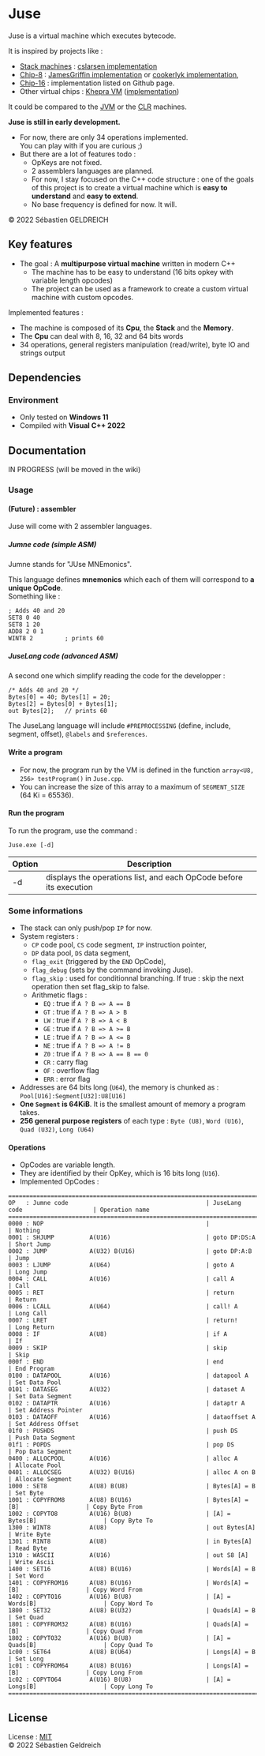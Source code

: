 # Juse

Juse is a virtual machine which executes bytecode.

It is inspired by projects like :

- [Stack machines](https://en.wikipedia.org/wiki/Stack_machine) : [cslarsen implementation](https://github.com/cslarsen/stack-machine)
- [Chip-8](https://fr.wikipedia.org/wiki/CHIP-8) : [JamesGriffin implementation](https://github.com/JamesGriffin/CHIP-8-Emulator) or [cookerlyk implementation](https://github.com/cookerlyk/Chip8),
- [Chip-16](https://github.com/chip16/chip16) : implementation listed on Github page.
- Other virtual chips : [Khepra VM](https://github.com/tykel/khepra-vm) ([implementation](https://github.com/tykel/qpra))

It could be compared to the [JVM](https://en.wikipedia.org/wiki/Java_virtual_machine) or the [CLR](https://en.wikipedia.org/wiki/Common_Language_Runtime) machines.

**Juse is still in early development.**

- For now, there are only 34 operations implemented.  
    You can play with if you are curious ;)
- But there are a lot of features todo :
    - OpKeys are not fixed.
    - 2 assemblers languages are planned.
    - For now, I stay focused on the C++ code structure : one of the goals of this project is to create a virtual machine which is **easy to understand** and **easy to extend**.
    - No base frequency is defined for now. It will.

&copy; 2022 Sébastien GELDREICH

## Key features

- The goal : A **multipurpose virtual machine** written in modern C++
    - The machine has to be easy to understand (16 bits opkey with variable length opcodes)
    - The project can be used as a framework to create a custom virtual machine with custom opcodes.

Implemented features :
- The machine is composed of its **Cpu**, the **Stack** and the **Memory**.
- The **Cpu** can deal with 8, 16, 32 and 64 bits words
- 34 operations, general registers manipulation (read/write), byte IO and strings output

## Dependencies

### Environment

* Only tested on **Windows 11**
* Compiled with **Visual C++ 2022**

## Documentation

IN PROGRESS (will be moved in the wiki)

### Usage

#### (Future) : assembler

Juse will come with 2 assembler languages.

##### Jumne code (simple ASM)

Jumne stands for "JUse MNEmonics".

This language defines **mnemonics** which each of them will correspond to **a unique OpCode**.  
Something like :

```
; Adds 40 and 20
SET8 0 40
SET8 1 20
ADD8 2 0 1      
WINT8 2         ; prints 60
```

##### JuseLang code (advanced ASM)

A second one which simplify reading the code for the developper :

```
/* Adds 40 and 20 */
Bytes[0] = 40; Bytes[1] = 20;
Bytes[2] = Bytes[0] + Bytes[1];
out Bytes[2];   // prints 60
```

The JuseLang language will include `#PREPROCESSING` (define, include, segment, offset), `@labels` and `$references`.


#### Write a program

- For now, the program run by the VM is defined in the function `array<U8, 256> testProgram()` in `Juse.cpp`.
- You can increase the size of this array to a maximum of `SEGMENT_SIZE` (64 Ki = 65536).

#### Run the program

To run the program, use the command :
```
Juse.exe [-d]
```
| Option | Description                                                        |
|--------|--------------------------------------------------------------------|
| -d     | displays the operations list, and each OpCode before its execution |

### Some informations

- The stack can only push/pop `IP` for now.
- System registers :
    - `CP` code pool, `CS` code segment, `IP` instruction pointer,
    - `DP` data pool, `DS` data segment,
    - `flag_exit` (triggered by the `END` OpCode),
    - `flag_debug` (sets by the command invoking Juse).
    - `flag_skip` : used for conditionnal branching. If true : skip the next operation then set flag_skip to false.
    - Arithmetic flags :
        - `EQ` : true if `A ? B => A == B`
        - `GT` : true if `A ? B => A > B`
        - `LW` : true if `A ? B => A < B`
        - `GE` : true if `A ? B => A >= B`
        - `LE` : true if `A ? B => A <= B`
        - `NE` : true if `A ? B => A != B`
        - `Z0` : true if `A ? B => A == B == 0`
        - `CR` : carry flag
        - `OF` : overflow flag
        - `ERR` : error flag
- Addresses are 64 bits long (`U64`), the memory is chunked as : `Pool[U16]:Segment[U32]:U8[U16]`
- **One `Segment` is 64KiB**. It is the smallest amount of memory a program takes.
- **256 general purpose registers** of each type : `Byte (U8)`, `Word (U16)`, `Quad (U32)`, `Long (U64)`

#### Operations 

- OpCodes are variable length.
- They are identified by their OpKey, which is 16 bits long (`U16`).
- Implemented OpCodes :
```
===============================================================================================================
OP   : Jumne code                                       | JuseLang code                    | Operation name
===============================================================================================================
0000 : NOP                                              |                                  | Nothing
0001 : SHJUMP          A(U16)                           | goto DP:DS:A                     | Short Jump
0002 : JUMP            A(U32) B(U16)                    | goto DP:A:B                      | Jump
0003 : LJUMP           A(U64)                           | goto A                           | Long Jump
0004 : CALL            A(U16)                           | call A                           | Call
0005 : RET                                              | return                           | Return
0006 : LCALL           A(U64)                           | call! A                          | Long Call
0007 : LRET                                             | return!                          | Long Return
0008 : IF              A(U8)                            | if A                             | If
0009 : SKIP                                             | skip                             | Skip
000f : END                                              | end                              | End Program
0100 : DATAPOOL        A(U16)                           | datapool A                       | Set Data Pool
0101 : DATASEG         A(U32)                           | dataset A                        | Set Data Segment
0102 : DATAPTR         A(U16)                           | dataptr A                        | Set Address Pointer
0103 : DATAOFF         A(U16)                           | dataoffset A                     | Set Address Offset
01f0 : PUSHDS                                           | push DS                          | Push Data Segment
01f1 : POPDS                                            | pop DS                           | Pop Data Segment
0400 : ALLOCPOOL       A(U16)                           | alloc A                          | Allocate Pool
0401 : ALLOCSEG        A(U32) B(U16)                    | alloc A on B                     | Allocate Segment
1000 : SET8            A(U8) B(U8)                      | Bytes[A] = B                     | Set Byte
1001 : COPYFROM8       A(U8) B(U16)                     | Bytes[A] = [B]                   | Copy Byte From
1002 : COPYTO8         A(U16) B(U8)                     | [A] = Bytes[B]                   | Copy Byte To
1300 : WINT8           A(U8)                            | out Bytes[A]                     | Write Byte
1301 : RINT8           A(U8)                            | in Bytes[A]                      | Read Byte
1310 : WASCII          A(U16)                           | out S8 [A]                       | Write Ascii
1400 : SET16           A(U8) B(U16)                     | Words[A] = B                     | Set Word
1401 : COPYFROM16      A(U8) B(U16)                     | Words[A] = [B]                   | Copy Word From
1402 : COPYTO16        A(U16) B(U8)                     | [A] = Words[B]                   | Copy Word To
1800 : SET32           A(U8) B(U32)                     | Quads[A] = B                     | Set Quad
1801 : COPYFROM32      A(U8) B(U16)                     | Quads[A] = [B]                   | Copy Quad From
1802 : COPYTO32        A(U16) B(U8)                     | [A] = Quads[B]                   | Copy Quad To
1c00 : SET64           A(U8) B(U64)                     | Longs[A] = B                     | Set Long
1c01 : COPYFROM64      A(U8) B(U16)                     | Longs[A] = [B]                   | Copy Long From
1c02 : COPYTO64        A(U16) B(U8)                     | [A] = Longs[B]                   | Copy Long To
===============================================================================================================
```

## License

License : [MIT](LICENSE)  
&copy; 2022 Sébastien Geldreich
